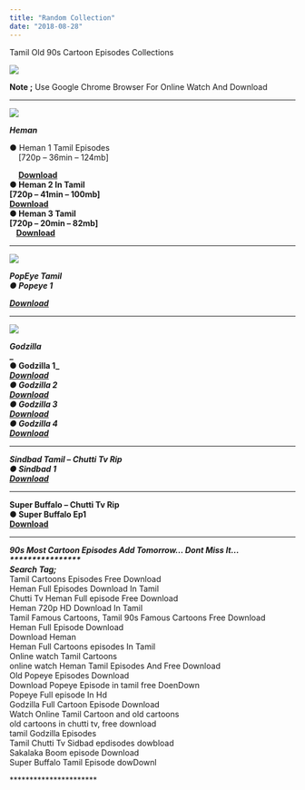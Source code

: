 ```yaml
---
title: "Random Collection"
date: "2018-08-28"
---
```


Tamil Old 90s Cartoon Episodes Collections

[![](https://3.bp.blogspot.com/-K94jgfrR4V8/W4WBPCSmbXI/AAAAAAAAArM/7YPUf6398m4u22eGc5uIYpLW_h3bzK_8ACLcBGAs/s400/Random{2bdbed38d32e7704a3eaa20af56e2289d0665505d01c3d892d71953ac3249a13}2BCollection{2bdbed38d32e7704a3eaa20af56e2289d0665505d01c3d892d71953ac3249a13}2B-{2bdbed38d32e7704a3eaa20af56e2289d0665505d01c3d892d71953ac3249a13}2BTaMilkidz.jpg)](https://3.bp.blogspot.com/-K94jgfrR4V8/W4WBPCSmbXI/AAAAAAAAArM/7YPUf6398m4u22eGc5uIYpLW_h3bzK_8ACLcBGAs/s1600/Random{2bdbed38d32e7704a3eaa20af56e2289d0665505d01c3d892d71953ac3249a13}2BCollection{2bdbed38d32e7704a3eaa20af56e2289d0665505d01c3d892d71953ac3249a13}2B-{2bdbed38d32e7704a3eaa20af56e2289d0665505d01c3d892d71953ac3249a13}2BTaMilkidz.jpg)

**Note ;** Use Google Chrome Browser For Online Watch And Download  
  

* * *

[![](https://2.bp.blogspot.com/-OMGzuFA1-ds/W4bUtng1IYI/AAAAAAAAArY/0k5w8RjGOmkOEnx92HOokrRFszhnSQa_gCLcBGAs/s200/Screenshot_2018-08-28-22-22-30.jpg)](https://2.bp.blogspot.com/-OMGzuFA1-ds/W4bUtng1IYI/AAAAAAAAArY/0k5w8RjGOmkOEnx92HOokrRFszhnSQa_gCLcBGAs/s1600/Screenshot_2018-08-28-22-22-30.jpg)

_**Heman**_

● Heman 1 Tamil Episodes  
    \[720p – 36min – 124mb\]

    **[Download](http://tamilmegatube.epizy.com/getvideo.php?videoid=https{2bdbed38d32e7704a3eaa20af56e2289d0665505d01c3d892d71953ac3249a13}3A{2bdbed38d32e7704a3eaa20af56e2289d0665505d01c3d892d71953ac3249a13}2F{2bdbed38d32e7704a3eaa20af56e2289d0665505d01c3d892d71953ac3249a13}2Fyoutu.be{2bdbed38d32e7704a3eaa20af56e2289d0665505d01c3d892d71953ac3249a13}2F8HBvFN8MF_8&type=Download&i=1)**  
**● Heman 2 In Tamil**  
 **\[720p – 41min – 100mb\]**  
 **[Download](http://tamilmegatube.epizy.com/getvideo.php?videoid=https{2bdbed38d32e7704a3eaa20af56e2289d0665505d01c3d892d71953ac3249a13}3A{2bdbed38d32e7704a3eaa20af56e2289d0665505d01c3d892d71953ac3249a13}2F{2bdbed38d32e7704a3eaa20af56e2289d0665505d01c3d892d71953ac3249a13}2Fyoutu.be{2bdbed38d32e7704a3eaa20af56e2289d0665505d01c3d892d71953ac3249a13}2FMYJT8KqTmME&type=Download)**  
**● Heman 3 Tamil**  
 **\[720p – 20min – 82mb\]**  
   **[Download](http://tamilmegatube.epizy.com/getvideo.php?videoid=https{2bdbed38d32e7704a3eaa20af56e2289d0665505d01c3d892d71953ac3249a13}3A{2bdbed38d32e7704a3eaa20af56e2289d0665505d01c3d892d71953ac3249a13}2F{2bdbed38d32e7704a3eaa20af56e2289d0665505d01c3d892d71953ac3249a13}2Fyoutu.be{2bdbed38d32e7704a3eaa20af56e2289d0665505d01c3d892d71953ac3249a13}2FSVGxxY7FgR0&type=Download)**  

* * *

[![](https://2.bp.blogspot.com/-nO7t7aEllNU/W4bVLGbZgEI/AAAAAAAAArk/WNCvMt6y1HM6dQbFYZMXi6LV9uOCtivxQCLcBGAs/s200/images{2bdbed38d32e7704a3eaa20af56e2289d0665505d01c3d892d71953ac3249a13}2B{2bdbed38d32e7704a3eaa20af56e2289d0665505d01c3d892d71953ac3249a13}252853{2bdbed38d32e7704a3eaa20af56e2289d0665505d01c3d892d71953ac3249a13}2529.jpeg)](https://2.bp.blogspot.com/-nO7t7aEllNU/W4bVLGbZgEI/AAAAAAAAArk/WNCvMt6y1HM6dQbFYZMXi6LV9uOCtivxQCLcBGAs/s1600/images{2bdbed38d32e7704a3eaa20af56e2289d0665505d01c3d892d71953ac3249a13}2B{2bdbed38d32e7704a3eaa20af56e2289d0665505d01c3d892d71953ac3249a13}252853{2bdbed38d32e7704a3eaa20af56e2289d0665505d01c3d892d71953ac3249a13}2529.jpeg)

_**PopEye Tamil**_  
**_● Popeye 1_**  
   
 **_[Download](http://tamilmegatube.epizy.com/getvideo.php?videoid=https{2bdbed38d32e7704a3eaa20af56e2289d0665505d01c3d892d71953ac3249a13}3A{2bdbed38d32e7704a3eaa20af56e2289d0665505d01c3d892d71953ac3249a13}2F{2bdbed38d32e7704a3eaa20af56e2289d0665505d01c3d892d71953ac3249a13}2Fyoutu.be{2bdbed38d32e7704a3eaa20af56e2289d0665505d01c3d892d71953ac3249a13}2FwwqUwXsvhyo&type=Download)_**  

* * *

[![](https://4.bp.blogspot.com/-FGzPePgB5mA/W4bU8lZHR3I/AAAAAAAAArc/vbK7vd8hKpsBdK2FldBVjcyb5lcbtqGdwCLcBGAs/s200/Godzilla-The-Series-The-Monster-Wars-Trilogy.jpg)](https://4.bp.blogspot.com/-FGzPePgB5mA/W4bU8lZHR3I/AAAAAAAAArc/vbK7vd8hKpsBdK2FldBVjcyb5lcbtqGdwCLcBGAs/s1600/Godzilla-The-Series-The-Monster-Wars-Trilogy.jpg)

**_Godzilla_**  
**_  
● Godzilla 1_**  
 **_[Download](http://tamilmegatube.epizy.com/getvideo.php?videoid=https{2bdbed38d32e7704a3eaa20af56e2289d0665505d01c3d892d71953ac3249a13}3A{2bdbed38d32e7704a3eaa20af56e2289d0665505d01c3d892d71953ac3249a13}2F{2bdbed38d32e7704a3eaa20af56e2289d0665505d01c3d892d71953ac3249a13}2Fyoutu.be{2bdbed38d32e7704a3eaa20af56e2289d0665505d01c3d892d71953ac3249a13}2FOXDAstZj9PU&type=Download)_**  
**_● Godzilla 2_**  
 **_[Download](http://tamilmegatube.epizy.com/getvideo.php?videoid=https{2bdbed38d32e7704a3eaa20af56e2289d0665505d01c3d892d71953ac3249a13}3A{2bdbed38d32e7704a3eaa20af56e2289d0665505d01c3d892d71953ac3249a13}2F{2bdbed38d32e7704a3eaa20af56e2289d0665505d01c3d892d71953ac3249a13}2Fyoutu.be{2bdbed38d32e7704a3eaa20af56e2289d0665505d01c3d892d71953ac3249a13}2FNVwwrX3EEA4&type=Download)_**  
**_● Godzilla 3_**  
 **_[Download](http://tamilmegatube.epizy.com/getvideo.php?videoid=https{2bdbed38d32e7704a3eaa20af56e2289d0665505d01c3d892d71953ac3249a13}3A{2bdbed38d32e7704a3eaa20af56e2289d0665505d01c3d892d71953ac3249a13}2F{2bdbed38d32e7704a3eaa20af56e2289d0665505d01c3d892d71953ac3249a13}2Fyoutu.be{2bdbed38d32e7704a3eaa20af56e2289d0665505d01c3d892d71953ac3249a13}2FMKrEoVOL6hc&type=Download)_**  
**_● Godzilla 4_**  
 **_[Download](http://tamilmegatube.epizy.com/getvideo.php?videoid=https{2bdbed38d32e7704a3eaa20af56e2289d0665505d01c3d892d71953ac3249a13}3A{2bdbed38d32e7704a3eaa20af56e2289d0665505d01c3d892d71953ac3249a13}2F{2bdbed38d32e7704a3eaa20af56e2289d0665505d01c3d892d71953ac3249a13}2Fyoutu.be{2bdbed38d32e7704a3eaa20af56e2289d0665505d01c3d892d71953ac3249a13}2FohNuevKeSOw&type=Download)_**  

* * *

**_Sindbad Tamil – Chutti Tv Rip_**  
**_● Sindbad 1_**   
 **_[Download](http://tamilmegatube.epizy.com/getvideo.php?videoid=https{2bdbed38d32e7704a3eaa20af56e2289d0665505d01c3d892d71953ac3249a13}3A{2bdbed38d32e7704a3eaa20af56e2289d0665505d01c3d892d71953ac3249a13}2F{2bdbed38d32e7704a3eaa20af56e2289d0665505d01c3d892d71953ac3249a13}2Fyoutu.be{2bdbed38d32e7704a3eaa20af56e2289d0665505d01c3d892d71953ac3249a13}2FF-8YEhfXeIk&type=Download)_**  

* * *

**Super Buffalo – Chutti Tv Rip**  
**● Super Buffalo Ep1**  
 **[Download](http://tamilmegatube.epizy.com/getvideo.php?videoid=https{2bdbed38d32e7704a3eaa20af56e2289d0665505d01c3d892d71953ac3249a13}3A{2bdbed38d32e7704a3eaa20af56e2289d0665505d01c3d892d71953ac3249a13}2F{2bdbed38d32e7704a3eaa20af56e2289d0665505d01c3d892d71953ac3249a13}2Fyoutu.be{2bdbed38d32e7704a3eaa20af56e2289d0665505d01c3d892d71953ac3249a13}2FHA-EaTPp1aU&type=Download)**

* * *

**_90s Most Cartoon Episodes Add Tomorrow… Dont Miss It…_**  
**_\*\*\*\*\*\*\*\*\*\*\*\*\*\*\*\*_**  
**_Search Tag;_**  
Tamil Cartoons Episodes Free Download  
Heman Full Episodes Download In Tamil  
Chutti Tv Heman Full episode Free Download  
Heman 720p HD Download In Tamil  
Tamil Famous Cartoons, Tamil 90s Famous Cartoons Free Download  
Heman Full Episode Download   
Download Heman   
Heman Full Cartoons episodes In Tamil   
Online watch Tamil Cartoons  
online watch Heman Tamil Episodes And Free Download  
Old Popeye Episodes Download  
Download Popeye Episode in tamil free DoenDown  
Popeye Full episode In Hd  
Godzilla Full Cartoon Episode Download  
Watch Online Tamil Cartoon and old cartoons  
old cartoons in chutti tv, free download  
tamil Godzilla Episodes  
Tamil Chutti Tv Sidbad epdisodes dowbload  
Sakalaka Boom episode Download  
Super Buffalo Tamil Episode dowDownl  
  
\*\*\*\*\*\*\*\*\*\*\*\*\*\*\*\*\*\*\*\*\*\*
